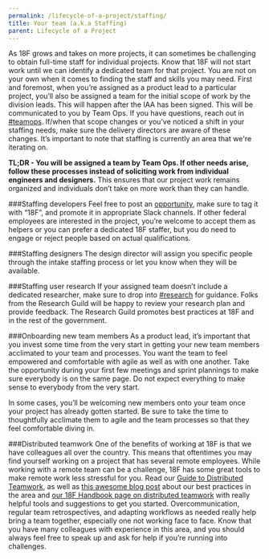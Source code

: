 ```yaml
---
permalink: /lifecycle-of-a-project/staffing/
title: Your team (a.k.a Staffing)
parent: Lifecycle of a Project
---
```


As 18F grows and takes on more projects, it can sometimes be challenging to obtain full-time staff for individual projects. Know that 18F will not start work until we can identify a dedicated team for that project. 
You are not on your own when it comes to finding the staff and skills you may need. First and foremost, when you’re assigned as a product lead to a particular project, you’ll also be assigned a team for the initial scope of work by the division leads. This will happen after the IAA has been signed. This will be communicated to you by Team Ops. If you have questions, reach out in [#teamops](https://18f.slack.com/archives/teamops). If/when that scope changes or you’ve noticed a shift in your staffing needs, make sure the delivery directors are aware of these changes. It’s important to note that staffing is currently an area that we're iterating on. 

**TL;DR - You will be assigned a team by Team Ops. If other needs arise, follow these processes instead of soliciting work from individual engineers and designers.** This ensures that our project work remains organized and individuals don’t take on more work than they can handle.

###Staffing developers
Feel free to post an [opportunity](https://openopps.digitalgov.gov/), make sure to tag it with “18F”, and promote it in appropriate Slack channels. If other federal employees are interested in the project, you’re welcome to accept them as helpers or you can prefer a dedicated 18F staffer, but you do need to engage or reject people based on actual qualifications.

###Staffing designers
The design director will assign you specific people through the intake staffing process or let you know when they will be available.

###Staffing user research
If your assigned team doesn’t include a dedicated researcher, make sure to drop into [#research](https://18f.slack.com/messages/research/) for guidance. Folks from the Research Guild will be happy to review your research plan and provide feedback. The Research Guild promotes best practices at 18F and in the rest of the government.

###Onboarding new team members
As a product lead, it’s important that you invest some time from the very start in getting your new team members acclimated to your team and processes. You want the team to feel empowered and comfortable with agile as well as with one another. Take the opportunity during your first few meetings and sprint plannings to make sure everybody is on the same page. Do not expect everything to make sense to everybody from the very start.

In some cases, you’ll be welcoming new members onto your team once your project has already gotten started. Be sure to take the time to thoughtfully acclimate them to agile and the team processes so that they feel comfortable diving in.

###Distributed teamwork
One of the benefits of working at 18F is that we have colleagues all over the country. This means that oftentimes you may find yourself working on a project that has several remote employees. While working with a remote team can be a challenge, 18F has some great tools to make remote work less stressful for you. Read our [Guide to Distributed Teamwork](https://docs.google.com/document/d/16ozBoXxTnWutvp63mr5Q8phN21IRFD3LYm3BtgYkQg0/edit), as well as [this awesome blog post](https://18f.gsa.gov/2015/10/15/best-practices-for-distributed-teams/) about our best practices in the area and [our 18F Handbook page on distributed teamwork](https://handbook.18f.gov/distributed/) with really helpful tools and suggestions to get you started. Overcommunication, regular team retrospectives, and adapting workflows as needed really help bring a team together, especially one not working face to face. Know that you have many colleagues with experience in this area, and you should always feel free to speak up and ask for help if you’re running into challenges.

